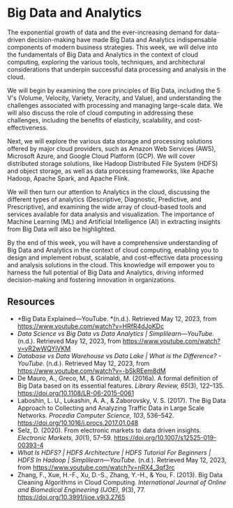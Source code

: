 # Big Data and Analytics

The exponential growth of data and the ever-increasing demand for data-driven decision-making have made Big Data and Analytics indispensable components of modern business strategies. This week, we will delve into the fundamentals of Big Data and Analytics in the context of cloud computing, exploring the various tools, techniques, and architectural considerations that underpin successful data processing and analysis in the cloud.

We will begin by examining the core principles of Big Data, including the 5 V's (Volume, Velocity, Variety, Veracity, and Value), and understanding the challenges associated with processing and managing large-scale data. We will also discuss the role of cloud computing in addressing these challenges, including the benefits of elasticity, scalability, and cost-effectiveness.

Next, we will explore the various data storage and processing solutions offered by major cloud providers, such as Amazon Web Services (AWS), Microsoft Azure, and Google Cloud Platform (GCP). We will cover distributed storage solutions, like Hadoop Distributed File System (HDFS) and object storage, as well as data processing frameworks, like Apache Hadoop, Apache Spark, and Apache Flink.

We will then turn our attention to Analytics in the cloud, discussing the different types of analytics (Descriptive, Diagnostic, Predictive, and Prescriptive), and examining the wide array of cloud-based tools and services available for data analysis and visualization. The importance of Machine Learning (ML) and Artificial Intelligence (AI) in extracting insights from Big Data will also be highlighted.

By the end of this week, you will have a comprehensive understanding of Big Data and Analytics in the context of cloud computing, enabling you to design and implement robust, scalable, and cost-effective data processing and analysis solutions in the cloud. This knowledge will empower you to harness the full potential of Big Data and Analytics, driving informed decision-making and fostering innovation in organizations.

## Resources
* *Big Data Explained—YouTube. *(n.d.). Retrieved May 12, 2023, from https://www.youtube.com/watch?v=HRfR4dJoKDc
* *Data Science vs Big Data vs Data Analytics | Simplilearn—YouTube.* (n.d.). Retrieved May 12, 2023, from https://www.youtube.com/watch?v=yR2wWQYiVKM
* *Database vs Data Warehouse vs Data Lake | What is the Difference? - YouTube.* (n.d.). Retrieved May 12, 2023, from https://www.youtube.com/watch?v=-bSkREem8dM
* De Mauro, A., Greco, M., & Grimaldi, M. (2016a). A formal definition of Big Data based on its essential features. *Library Review, 65*(3), 122–135. https://doi.org/10.1108/LR-06-2015-0061
* Laboshin, L. U., Lukashin, A. A., & Zaborovsky, V. S. (2017). The Big Data Approach to Collecting and Analyzing Traffic Data in Large Scale Networks. *Procedia Computer Science, 103*, 536–542. https://doi.org/10.1016/j.procs.2017.01.048
* Selz, D. (2020). From electronic markets to data driven insights. *Electronic Markets, 30*(1), 57–59. https://doi.org/10.1007/s12525-019-00393-4
* *What Is HDFS? | HDFS Architecture | HDFS Tutorial For Beginners | HDFS In Hadoop | Simplilearn—YouTube.* (n.d.). Retrieved May 12, 2023, from https://www.youtube.com/watch?v=nRX4_3qf3rc
* Zhang, F., Xue, H.-F., Xu, D.-S., Zhang, Y.-H., & You, F. (2013). Big Data Cleaning Algorithms in Cloud Computing. *International Journal of Online and Biomedical Engineering (IJOE), 9*(3), 77. https://doi.org/10.3991/ijoe.v9i3.2765